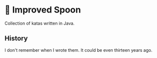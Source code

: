# 🥄 Improved Spoon

Collection of katas written in Java.

## History

I don't remember when I wrote them. It could be even thirteen years ago.
